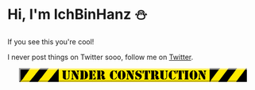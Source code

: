 # Hi, I'm IchBinHanz ⛄

If you see this you're cool!

I never post things on Twitter sooo, follow me on [Twitter](https://twitter.com/beeman_nl).

<div align="center">
    <img src="https://github.com/IchBinHanz/IchBinHanz/raw/master/under-construction.gif" />
</div>
